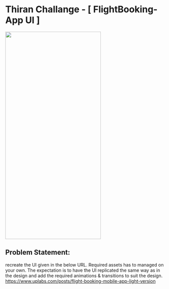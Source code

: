 # Thiran Challange - [ FlightBooking-App UI ]

<img src=https://github.com/thedemonKingx1337/Thiran-Challenge-2-Github-API/assets/43701328/d116ee6c-0d52-41c7-94e6-51f069bb0e91 width="300" height="650"/>

## Problem Statement:

recreate the UI given in the below URL. Required assets has to 
managed on your own. The expectation is to have the UI replicated the same way as in the 
design and add the required animations & transitions to suit the design.
https://www.uplabs.com/posts/flight-booking-mobile-app-light-version
